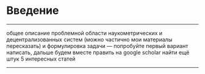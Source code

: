 # Введение 
___
общее описание проблемной области наукометрических и децентрализованных систем (можно частично мои материалы пересказать) и формулировка задачи — попробуйте первый вариант написать, дальше будем вместе править
на google scholar найти ещё штук 5 интересных статей
___